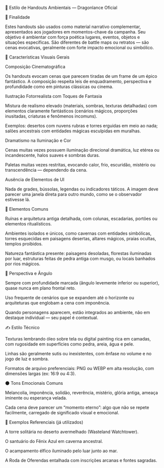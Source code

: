 🎴 Estilo de Handouts Ambientais — Dragonlance Oficial

📌 Finalidade

Estes handouts são usados como material narrativo complementar, apresentados aos jogadores em momentos-chave da campanha. Seu objetivo é ambientar com força poética lugares, eventos, objetos e situações específicas. São diferentes de battle maps ou retratos — são cenas evocativas, geralmente com forte impacto emocional ou simbólico.

🎨 Características Visuais Gerais

Composição Cinematográfica

Os handouts evocam cenas que parecem tiradas de um frame de um épico fantástico. A composição respeita leis de enquadramento, perspectiva e profundidade como em pinturas clássicas ou cinema.

Ilustração Fotorrealista com Toques de Fantasia

Mistura de realismo elevado (materiais, sombras, texturas detalhadas) com elementos claramente fantásticos (cenários mágicos, proporções inusitadas, criaturas e fenômenos incomuns).

Exemplos: desertos com nuvens rubras e torres erguidas em meio ao nada; salões ancestrais com entidades mágicas esculpidas em muralhas.

Dramatismo na Iluminação e Cor

Cenas muitas vezes possuem iluminação direcional dramática, luz etérea ou incandescente, halos suaves e sombras duras.

Paletas muitas vezes restritas, evocando calor, frio, escuridão, mistério ou transcendência — dependendo da cena.

Ausência de Elementos de UI

Nada de grades, bússolas, legendas ou indicadores táticos. A imagem deve parecer uma janela direta para outro mundo, como se o observador estivesse lá.

🧱 Elementos Comuns

Ruínas e arquitetura antiga detalhada, com colunas, escadarias, portões ou elementos ritualísticos.

Ambientes isolados e únicos, como cavernas com entidades simbólicas, torres esquecidas em paisagens desertas, altares mágicos, praias ocultas, templos proibidos.

Natureza fantástica presente: paisagens desoladas, florestas iluminadas por luar, estruturas feitas de pedra antiga com musgo, ou locais banhados por rios mágicos.

📐 Perspectiva e Ângulo

Sempre com profundidade marcada (ângulo levemente inferior ou superior), quase nunca em plano frontal reto.

Uso frequente de cenários que se expandem até o horizonte ou arquiteturas que englobam a cena com imponência.

Quando personagens aparecem, estão integrados ao ambiente, não em destaque individual — seu papel é contextual.

✍️ Estilo Técnico

Texturas lembrando óleo sobre tela ou digital painting rica em camadas, com rugosidade em superfícies como pedra, areia, água e pele.

Linhas são geralmente sutis ou inexistentes, com ênfase no volume e no jogo de luz e sombra.

Formatos de arquivo preferenciais: PNG ou WEBP em alta resolução, com dimensões largas (ex: 16:9 ou 4:3).

🌑 Tons Emocionais Comuns

Melancolia, imponência, solidão, reverência, mistério, glória antiga, ameaça iminente ou esperança velada.

Cada cena deve parecer um “momento eterno”: algo que não se repete facilmente, carregado de significado visual e emocional.

📁 Exemplos Referenciais (já utilizados)

A torre solitária no deserto avermelhado (Wasteland Watchtower).

O santuário do Fênix Azul em caverna ancestral.

O acampamento élfico iluminado pelo luar junto ao mar.

A Roda de Oferendas entalhada com inscrições arcanas e fontes sagradas.

